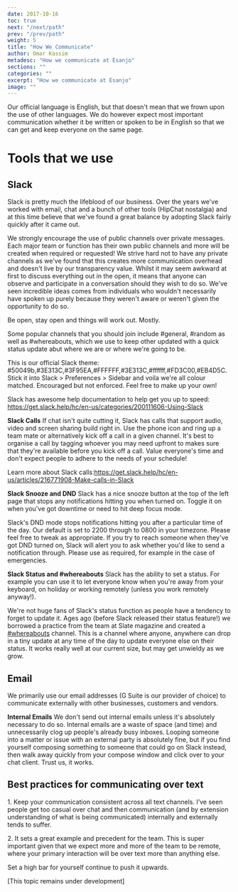 ```yaml
---
date: 2017-10-16
toc: true
next: "/next/path"
prev: "/prev/path"
weight: 5
title: "How We Communicate"
author: Omar Kassim
metadesc: "How we communicate at Esanjo"
sections: ""
categories: ""
excerpt: "How we communicate at Esanjo"
image: ""
---
```


Our official language is English, but that doesn't mean that we frown upon the use of other languages. We do however expect most important communication whether it be written or spoken to be in English so that we can get and keep everyone on the same page.

# Tools that we use

## Slack
Slack is pretty much the lifeblood of our business. Over the years we've worked with email, chat and a bunch of other tools (HipChat nostalgia) and at this time believe that we've found a great balance by adopting Slack fairly quickly after it came out.

We strongly encourage the use of public channels over private messages. Each major team or function has their own public channels and more will be created when required or requested! We strive hard not to have any private channels as we've found that this creates more communication overhead and doesn't live by our transparency value. Whilst it may seem awkward at first to discuss everything out in the open, it means that anyone can observe and participate in a conversation should they wish to do so. We've seen incredible ideas comes from individuals who wouldn't necessarily have spoken up purely because they weren't aware or weren't given the opportunity to do so.

Be open, stay open and things will work out. Mostly.

Some popular channels that you should join include #general, #random as well as #whereabouts, which we use to keep other updated with a quick status update abut where we are or where we're going to be.

This is our official Slack theme: #50049b,#3E313C,#3F95EA,#FFFFFF,#3E313C,#ffffff,#FD3C00,#EB4D5C. Stick it into Slack > Preferences > Sidebar and voila we're all colour matched. Encouraged but not enforced. Feel free to make up your own!

Slack has awesome help documentation to help get you up to speed: https://get.slack.help/hc/en-us/categories/200111606-Using-Slack

**Slack Calls**
If chat isn't quite cutting it, Slack has calls that support audio, video and screen sharing build right in. Use the phone icon and ring up a team mate or alternatively kick off a call in a given channel. It's best to organise a call by tagging whoever you may need upfront to makes sure that they're available before you kick off a call. Value everyone's time and don't expect people to adhere to the needs of your schedule!

Learn more about Slack calls:https://get.slack.help/hc/en-us/articles/216771908-Make-calls-in-Slack

**Slack Snooze and DND**
Slack has a nice snooze button at the top of the left page that stops any notifications hitting you when turned on. Toggle it on when you've got downtime or need to hit deep focus mode.

Slack's DND mode stops notifications hitting you after a particular time of the day. Our default is set to 2200 through to 0800 in your timezone. Please feel free to tweak as appropriate. If you try to reach someone when they've got DND turned on, Slack will alert you to ask whether you'd like to send a notification through. Please use as required, for example in the case of emergencies.

**Slack Status and #whereabouts**
Slack has the ability to set a status. For example you can use it to let everyone know when you're away from your keyboard, on holiday or working remotely (unless you work remotely anyway!).

We're not huge fans of Slack's status function as people have a tendency to forget to update it. Ages ago (before Slack released their status feature!) we borrowed a practice from the team at Slate magazine and created a [#whereabouts](https://esanjo.slack.com/messages/C6B78S1NK) channel. This is a channel where anyone, anywhere can drop in a tiny update at any time of the day to update everyone else on their status. It works really well at our current size, but may get unwieldy as we grow.

## Email
We primarily use our email addresses (G Suite is our provider of choice) to communicate externally with other businesses, customers and vendors.

**Internal Emails**
We don't send out internal emails unless it's absolutely necessary to do so. Internal emails are a waste of space (and time) and unnecessarily clog up people's already busy inboxes. Looping someone into a matter or issue with an external party is absolutely fine, but if you find yourself composing something to someone that could go on Slack instead, then walk away quickly from your compose window and click over to your chat client. Trust us, it works.

## Best practices for communicating over text

1\. Keep your communication consistent across all text channels. I’ve seen people get too casual over chat and then communication (and by extension understanding of what is being communicated) internally and externally tends to suffer.

2\. It sets a great example and precedent for the team. This is super important given that we expect more and more of the team to be remote, where your primary interaction will be over text more than anything else.

Set a high bar for yourself continue to push it upwards.

[This topic remains under development]
